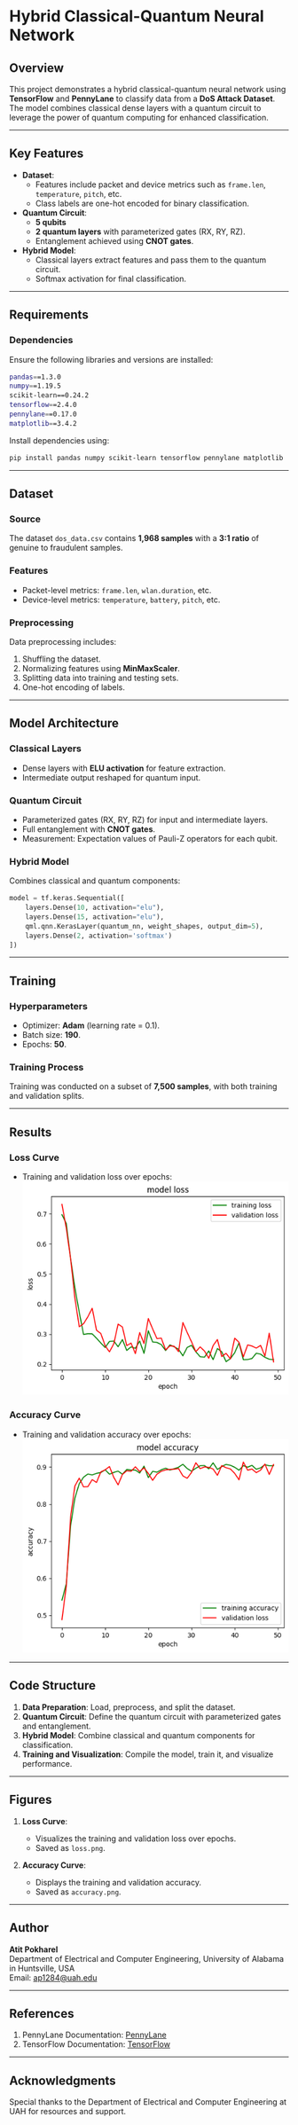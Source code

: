 # **Hybrid Classical-Quantum Neural Network**

## **Overview**
This project demonstrates a hybrid classical-quantum neural network using **TensorFlow** and **PennyLane** to classify data from a **DoS Attack Dataset**. The model combines classical dense layers with a quantum circuit to leverage the power of quantum computing for enhanced classification.

---

## **Key Features**
- **Dataset**:
  - Features include packet and device metrics such as `frame.len`, `temperature`, `pitch`, etc.
  - Class labels are one-hot encoded for binary classification.
- **Quantum Circuit**:
  - **5 qubits**
  - **2 quantum layers** with parameterized gates (RX, RY, RZ).
  - Entanglement achieved using **CNOT gates**.
- **Hybrid Model**:
  - Classical layers extract features and pass them to the quantum circuit.
  - Softmax activation for final classification.

---

## **Requirements**
### **Dependencies**
Ensure the following libraries and versions are installed:

```bash
pandas==1.3.0
numpy==1.19.5
scikit-learn==0.24.2
tensorflow==2.4.0
pennylane==0.17.0
matplotlib==3.4.2
```

Install dependencies using:
```bash
pip install pandas numpy scikit-learn tensorflow pennylane matplotlib
```

---

## **Dataset**
### **Source**
The dataset `dos_data.csv` contains **1,968 samples** with a **3:1 ratio** of genuine to fraudulent samples.

### **Features**
- Packet-level metrics: `frame.len`, `wlan.duration`, etc.
- Device-level metrics: `temperature`, `battery`, `pitch`, etc.

### **Preprocessing**
Data preprocessing includes:
1. Shuffling the dataset.
2. Normalizing features using **MinMaxScaler**.
3. Splitting data into training and testing sets.
4. One-hot encoding of labels.

---

## **Model Architecture**
### **Classical Layers**
- Dense layers with **ELU activation** for feature extraction.
- Intermediate output reshaped for quantum input.

### **Quantum Circuit**
- Parameterized gates (RX, RY, RZ) for input and intermediate layers.
- Full entanglement with **CNOT gates**.
- Measurement: Expectation values of Pauli-Z operators for each qubit.

### **Hybrid Model**
Combines classical and quantum components:
```python
model = tf.keras.Sequential([
    layers.Dense(10, activation="elu"),
    layers.Dense(15, activation="elu"),
    qml.qnn.KerasLayer(quantum_nn, weight_shapes, output_dim=5),
    layers.Dense(2, activation='softmax')
])
```

---

## **Training**
### **Hyperparameters**
- Optimizer: **Adam** (learning rate = 0.1).
- Batch size: **190**.
- Epochs: **50**.

### **Training Process**
Training was conducted on a subset of **7,500 samples**, with both training and validation splits.

---

## **Results**
### **Loss Curve**
- Training and validation loss over epochs:
  ![Training and Validation Loss](./Hybrid%20QNN%20for%20IDS/Figures/loss.png)

### **Accuracy Curve**
- Training and validation accuracy over epochs:
  ![Training and Validation Accuracy](./Hybrid%20QNN%20for%20IDS/Figures/acc.png)

---

## **Code Structure**
1. **Data Preparation**: Load, preprocess, and split the dataset.
2. **Quantum Circuit**: Define the quantum circuit with parameterized gates and entanglement.
3. **Hybrid Model**: Combine classical and quantum components for classification.
4. **Training and Visualization**: Compile the model, train it, and visualize performance.

---

## **Figures**
1. **Loss Curve**:
   - Visualizes the training and validation loss over epochs.
   - Saved as `loss.png`.

2. **Accuracy Curve**:
   - Displays the training and validation accuracy.
   - Saved as `accuracy.png`.

---

## **Author**
**Atit Pokharel**  
Department of Electrical and Computer Engineering, University of Alabama in Huntsville, USA  
Email: [ap1284@uah.edu](mailto:ap1284@uah.edu)

---

## **References**
1. PennyLane Documentation: [PennyLane](https://pennylane.ai/documentation.html)
2. TensorFlow Documentation: [TensorFlow](https://www.tensorflow.org/)

---

## **Acknowledgments**
Special thanks to the Department of Electrical and Computer Engineering at UAH for resources and support.

